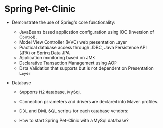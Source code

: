 # Spring Pet-Clinic

- Demonstrate the use of Spring's core functionality:
    - JavaBeans based application configuration using IOC (Inversion of Control).
    - Model View Controller (MVC) web presentation Layer
    - Practical database access through JDBC, Java Persistence API (JPA) or Spring Data JPA
    - Application monitoring based on JMX
    - Declarative Transaction Management using AOP
    - Data Validation that supports but is not dependent on Presentation Layer

- Database
    - Supports H2 database, MySql.
    - Connection parameters and drivers are declared into Maven profiles.
    - DDL and DML SQL scripts for each database vendors:

    - How to start Spring Pet-Clinic with a MySql database?
